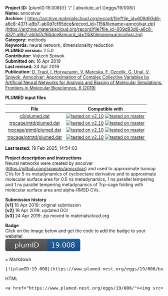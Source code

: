 **Project ID:** [plumID:19.008]({{ '/' | absolute_url }}eggs/19/008/)  
**Name:**  anncolvar  
**Archive:** [ https://archive.materialscloud.org/record/file?file_id=609d93d6-a6c8-437f-a9b7-ab0d7cf65dce&record_id=115&filename=anncolvar.zip](https://archive.materialscloud.org/record/file?file_id=609d93d6-a6c8-437f-a9b7-ab0d7cf65dce&record_id=115&filename=anncolvar.zip)  
**Category:**  methods  
**Keywords:**  neural network, dimensionality reduction  
**PLUMED version:**  2.5.0  
**Contributor:**  Vojtech Spiwok  
**Submitted on:** 16 Apr 2019  
**Last revised:** 24 Apr 2019  
**Publication:** [D. Trapl, I. Horvacanin, V. Mareska, F. Ozcelik, G. Unal, V. Spiwok, Anncolvar: Approximation of Complex Collective Variables by Artificial Neural Networks for Analysis and Biasing of Molecular Simulations. Frontiers in Molecular Biosciences. 6 (2019)](http://dx.doi.org/10.3389/fmolb.2019.00025)  
  
**PLUMED input files**  
  
| File     | Compatible with |  
|:--------:|:--------:|  
| [c8/plumed.dat](./data/c8/plumed.dat.md) |  [![tested on v2.10](https://img.shields.io/badge/v2.10-passing-green.svg)](data/c8/plumed.dat.plumed.stderr) [![tested on master](https://img.shields.io/badge/master-passing-green.svg)](data/c8/plumed.dat.plumed_master.stderr) |  
| [trpcage/mtd/plumed.dat](./data/trpcage/mtd/plumed.dat.md) |  [![tested on v2.10](https://img.shields.io/badge/v2.10-passing-green.svg)](data/trpcage/mtd/plumed.dat.plumed.stderr) [![tested on master](https://img.shields.io/badge/master-passing-green.svg)](data/trpcage/mtd/plumed.dat.plumed_master.stderr) |  
| [trpcage/ptmd/plumed.dat](./data/trpcage/ptmd/plumed.dat.md) |  [![tested on v2.10](https://img.shields.io/badge/v2.10-passing-green.svg)](data/trpcage/ptmd/plumed.dat.plumed.stderr) [![tested on master](https://img.shields.io/badge/master-passing-green.svg)](data/trpcage/ptmd/plumed.dat.plumed_master.stderr) |  
| [trpcage/ptmtd/plumed.dat](./data/trpcage/ptmtd/plumed.dat.md) |  [![tested on v2.10](https://img.shields.io/badge/v2.10-passing-green.svg)](data/trpcage/ptmtd/plumed.dat.plumed.stderr) [![tested on master](https://img.shields.io/badge/master-passing-green.svg)](data/trpcage/ptmtd/plumed.dat.plumed_master.stderr) |  
  
**Last tested:**  19 Feb 2025, 14:54:03
  
**Project description and instructions**  
Neural networks were created by ancolvar (https://github.com/spiwokv/anncolvar) and used to approximate Isomap CVs for 5 ns metadynamics of cyclooctane derivative and to approximate molecular surface area for 0.5 ns metadynamics, 1 ns parallel tempering and 1 ns parallel tempering metadynamics of Trp-cage folding with molecular surface area and alpha-RMSD CVs. 

  
**Submission history**  
**[v1]** 16 Apr 2019: original submission  
**[v2]** 18 Apr 2019: updated DOI  
**[v3]** 24 Apr 2019: zip moved to materialscloud.org  
  
**Badge**  
Click on the image below and get the code to add the badge to your website!  
<img src="./badge.svg" alt="plumeDnest:19.008" id="myBtn" class="badge">
<div id="myModal" class="modal">
  <div class="modal-content">
    <span class="close">&times;</span>
    Markdown<pre>[![plumID:19.008](https://www.plumed-nest.org/eggs/19/008/badge.svg)](https://www.plumed-nest.org/eggs/19/008/)</pre>
    HTML<pre>&lt;a href="https://www.plumed-nest.org/eggs/19/008/"&gt;&lt;img src="https://www.plumed-nest.org/eggs/19/008/badge.svg" alt="plumID:19.008"&gt;&lt;/a&gt;</pre>
  </div>
</div>
